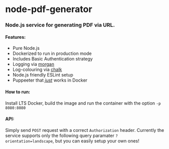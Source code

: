 # node-pdf-generator
### Node.js service for generating PDF via URL.
#### Features:
* Pure Node.js
* Dockerized to run in production mode
* Includes Basic Authentication strategy
* Logging via [morgan](https://github.com/expressjs/morgan)
* Log-colouring via [chalk](https://github.com/chalk/chalk)
* Node.js friendly ESLint setup
* Puppeeter that *[just](https://github.com/GoogleChrome/puppeteer/blob/master/docs/troubleshooting.md)* works in Docker
#### How to run:
Install LTS Docker, build the image and run the container with the option ```-p 8080:8080```
#### API:
Simply send ```POST``` request with a correct ```Authorization``` header. Currently the service supports only the following query paramater ```?orientation=landscape```, but you can easily setup your own ones!
